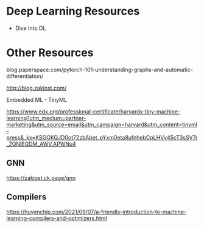 # Deep Learning Resources
- Dive Into DL


# Other Resources


blog.paperspace.com/pytorch-101-understanding-graphs-and-automatic-differentiation/

http://blog.zakjost.com/

Embedded ML - TinyML

https://www.edx.org/professional-certificate/harvardx-tiny-machine-learning?utm_medium=partner-marketing&utm_source=email&utm_campaign=harvard&utm_content=tinyml-press&_kx=KSGGKQJD0ot72zbAbet_pYxm0eta8ufnhebCpLHVv45cT3sSV7r_ZQNlEQDM_AWV.APWNu4

## GNN

https://zakjost.ck.page/gnn

## Compilers

https://huyenchip.com/2021/09/07/a-friendly-introduction-to-machine-learning-compilers-and-optimizers.html
